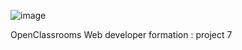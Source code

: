 ![image](https://github.com/user-attachments/assets/6c31e482-74e5-40fe-9472-4632e14267bc)

OpenClassrooms Web developer formation : project 7

